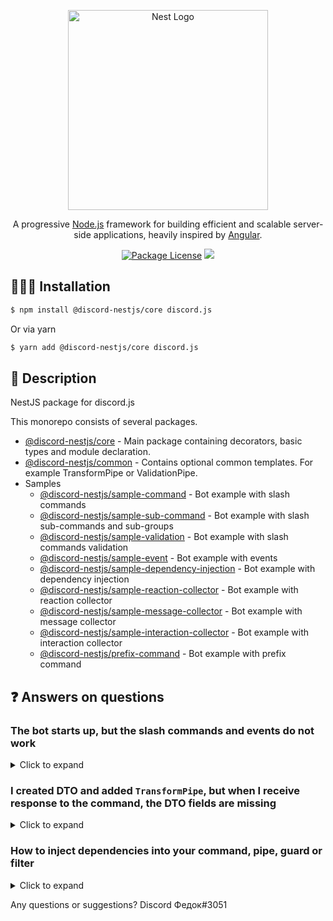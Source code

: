<p align="center">
  <a href="http://nestjs.com/" target="blank"><img src="https://nestjs.com/img/logo_text.svg" width="320" alt="Nest Logo" /></a>
</p>

[travis-image]: https://api.travis-ci.org/nestjs/nest.svg?branch=master
[travis-url]: https://travis-ci.org/nestjs/nest
[linux-image]: https://img.shields.io/travis/nestjs/nest/master.svg?label=linux
[linux-url]: https://travis-ci.org/nestjs/nest

  <p align="center">A progressive <a href="http://nodejs.org" target="blank">Node.js</a> framework for building efficient and scalable server-side applications, heavily inspired by <a href="https://angular.io" target="blank">Angular</a>.</p>
    <p align="center">
<a href="https://github.com/fjodor-rybakov/discord-nestjs/blob/master/LICENSE"><img src="https://img.shields.io/npm/l/@nestjs/core.svg" alt="Package License" /></a>
  <a href="https://paypal.com/paypalme/fjodorrybakov"><img src="https://img.shields.io/badge/Donate-PayPal-dc3d53.svg"/></a>
</p>



## 👨🏻‍💻 Installation <a name="Installation"></a>

```bash
$ npm install @discord-nestjs/core discord.js
```

Or via yarn

```bash
$ yarn add @discord-nestjs/core discord.js
```



## 🧾 Description

NestJS package for discord.js

This monorepo consists of several packages.
* [@discord-nestjs/core](https://github.com/fjodor-rybakov/discord-nestjs/tree/master/packages/core) - Main package containing decorators, basic types and module declaration.
* [@discord-nestjs/common](https://github.com/fjodor-rybakov/discord-nestjs/tree/master/packages/common) - Contains optional common templates. For example TransformPipe or ValidationPipe.
* Samples
  * [@discord-nestjs/sample-command](https://github.com/fjodor-rybakov/discord-nestjs/tree/master/packages/sample/command) - Bot example with slash commands
  * [@discord-nestjs/sample-sub-command](https://github.com/fjodor-rybakov/discord-nestjs/tree/master/packages/sample/sub-command) - Bot example with slash sub-commands and sub-groups
  * [@discord-nestjs/sample-validation](https://github.com/fjodor-rybakov/discord-nestjs/tree/master/packages/sample/validation) - Bot example with slash commands validation
  * [@discord-nestjs/sample-event](https://github.com/fjodor-rybakov/discord-nestjs/tree/master/packages/sample/event) - Bot example with events
  * [@discord-nestjs/sample-dependency-injection](https://github.com/fjodor-rybakov/discord-nestjs/tree/master/packages/sample/dependency-injection) - Bot example with dependency injection
  * [@discord-nestjs/sample-reaction-collector](https://github.com/fjodor-rybakov/discord-nestjs/tree/master/packages/sample/reaction-collector) - Bot example with reaction collector
  * [@discord-nestjs/sample-message-collector](https://github.com/fjodor-rybakov/discord-nestjs/tree/master/packages/sample/message-collector) - Bot example with message collector
  * [@discord-nestjs/sample-interaction-collector](https://github.com/fjodor-rybakov/discord-nestjs/tree/master/packages/sample/interaction-collector) - Bot example with interaction collector
  * [@discord-nestjs/prefix-command](https://github.com/fjodor-rybakov/discord-nestjs/tree/master/packages/sample/prefix-command) - Bot example with prefix command



## ❓ Answers on questions

### The bot starts up, but the slash commands and events do not work

<details>
  <summary>Click to expand</summary>

Check your intent is passed to the `discordClientOptions` of the module. [More info](https://discordjs.guide/popular-topics/intents.html#privileged-intents)

</details>

### I created DTO and added `TransformPipe`, but when I receive response to the command, the DTO fields are missing

<details>
  <summary>Click to expand</summary>

Set `useDefineForClassFields` to `true` in your `tsconfig.json`.
Also check that the `Palyoad` and `UsePipes` decorators are imported from `@discord-nestjs/core`.

</details>

### How to inject dependencies into your command, pipe, guard or filter

<details>
  <summary>Click to expand</summary>

Add the required providers to the `extraProviders` option.

```typescript
import { PlayModule } from './services/play.module';
import { DiscordModule } from '@discord-nestjs/core';
import { Module } from '@nestjs/common';
import { ConfigModule, ConfigService } from '@nestjs/config';
import { Intents, Message } from 'discord.js';

@Module({
  imports: [
    DiscordModule.forRootAsync({
      imports: [ConfigModule],
      useFactory: (configService: ConfigService) => ({
        token: configService.get('TOKEN'),
        commands: ['**/*.command.js'],
        discordClientOptions: {
          intents: [Intents.FLAGS.GUILDS, Intents.FLAGS.GUILD_MESSAGES],
        },
        registerCommandOptions: [
          {
            forGuild: configService.get('GUILD_ID_WITH_COMMANDS'),
            allowFactory: (message: Message) =>
              !message.author.bot && message.content === '!deploy',
          },
        ],
      }),
      extraProviders: [PlayService],
      inject: [ConfigService],
    }),
  ],
})
export class BotModule {}
```

And then you can inject your dependencies

```typescript
import { PlayService } from '../services/play.serivce';
import { Command } from '@discord-nestjs/core';
import { DiscordCommand } from '@discord-nestjs/core/src';
import { CommandInteraction } from 'discord.js';

@Command({
  name: 'play',
  description: 'Plays a song',
})
export class PlayCommand implements DiscordCommand {
  constructor(private readonly playService: PlayService) {}

  handler(interaction: CommandInteraction): string {
    return this.playService.play();
  }
}
```

</details>



Any questions or suggestions? Discord Федок#3051
